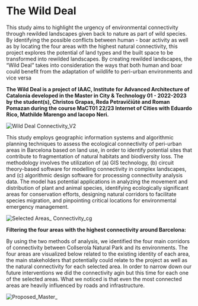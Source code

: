 # The Wild Deal 
This study aims to highlight the  urgency of environmental connectivity  through rewilded landscapes given  back to nature as part of wild species.
By identifying the possible conflicts between human - boar activity as well as by locating the four areas with the highest natural connectivity, this project explores the potential of land types and the built space to be transformed into rewilded landscapes. By creating rewilded landscapes, the “Wild Deal” takes into consideration the ways that both human and boar could benefit from the adaptation of wildlife to peri-urban environments and vice versa

**The Wild Deal is a project of IAAC, Institute for Advanced Architecture of Catalonia developed in the Master in City & Technology 01 - 2022-2023 by the student(s), Christos Grapas,  Reda Petravičiūtė and Roman Pomazan during the course MaCT01 22/23 Internet of Cities with Eduardo Rico, Mathilde Marengo and Iacopo Neri.**

![Wild Deal Connectivity_V2](https://user-images.githubusercontent.com/128100178/225777092-a9386c8d-fc53-4f19-a0f2-66c183d456f4.png)

This study employs geographic information systems and algorithmic planning techniques to assess the ecological connectivity of peri-urban areas in Barcelona based on land use, in order to identify potential sites that contribute to fragmentation of natural habitats and biodiversity loss. The methodology involves the utilization of (a) GIS technology, (b) circuit theory-based software for modelling connectivity in complex landscapes, and (c) algorithmic design software for processing connectivity analysis data. The model has potential applications in analyzing the movement and distribution of plant and animal species, identifying ecologically significant areas for conservation efforts, designing natural corridors to facilitate species migration, and pinpointing critical locations for environmental emergency management.

![Selected Areas_ Connectivity_cg](https://user-images.githubusercontent.com/128100178/225777718-7e6b14a4-e995-4ea7-b45b-7446cec99ccb.png)

**Filtering the four areas with the highest connectivity around Barcelona:**

By using the two methods of analysis, we identified the four main corridors of connectivity between Collserola Natural Park and its environments. The four areas are visualized below related to the existing identity of each area, the main stakeholders that potentially could relate to the project as well as the natural connectivity for each selected area. In order to narrow down our future interventions we did the connectivity agin but this time for each one of the selected areas. What we noticed is that even the most connected areas are heavily influenced by roads and infrastructure.

![Proposed_Master_](https://user-images.githubusercontent.com/128100178/225778332-ca93c1d7-f1a7-4df3-bfb3-e1a418a510e1.png)

